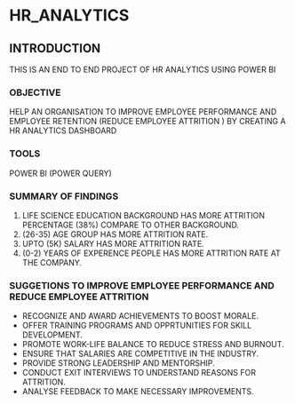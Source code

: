 # HR_ANALYTICS

## INTRODUCTION

 THIS IS AN END TO END PROJECT OF HR ANALYTICS USING POWER BI

### OBJECTIVE

HELP AN ORGANISATION TO IMPROVE EMPLOYEE PERFORMANCE AND EMPLOYEE RETENTION (REDUCE EMPLOYEE ATTRITION ) BY CREATING A HR ANALYTICS DASHBOARD

### TOOLS

POWER BI (POWER QUERY)

### SUMMARY OF FINDINGS


1) LIFE SCIENCE EDUCATION BACKGROUND HAS MORE ATTRITION PERCENTAGE (38%) COMPARE TO OTHER BACKGROUND.
2) (26-35) AGE GROUP HAS MORE ATTRITION RATE.
3) UPTO (5K) SALARY HAS MORE ATTRITION RATE.
4) (0-2) YEARS OF EXPERENCE PEOPLE HAS MORE ATTRITION RATE AT THE COMPANY.


### SUGGETIONS TO IMPROVE EMPLOYEE PERFORMANCE AND REDUCE EMPLOYEE ATTRITION

- RECOGNIZE AND AWARD ACHIEVEMENTS TO BOOST MORALE.
- OFFER TRAINING PROGRAMS AND OPPRTUNITIES FOR SKILL DEVELOPMENT.
- PROMOTE WORK-LIFE BALANCE TO REDUCE STRESS AND BURNOUT.
- ENSURE THAT SALARIES ARE COMPETITIVE IN THE INDUSTRY.
- PROVIDE STRONG LEADERSHIP AND MENTORSHIP.
- CONDUCT EXIT INTERVIEWS TO UNDERSTAND REASONS FOR ATTRITION.
- ANALYSE FEEDBACK TO MAKE NECESSARY IMPROVEMENTS.



